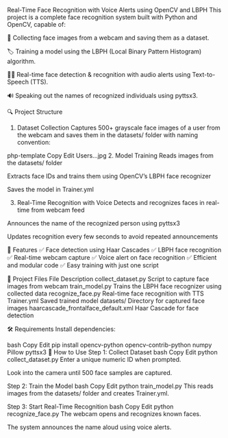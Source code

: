 Real-Time Face Recognition with Voice Alerts using OpenCV and LBPH
This project is a complete face recognition system built with Python and OpenCV, capable of:

📸 Collecting face images from a webcam and saving them as a dataset.

🏷️ Training a model using the LBPH (Local Binary Pattern Histogram) algorithm.

🧑‍💻 Real-time face detection & recognition with audio alerts using Text-to-Speech (TTS).

🔊 Speaking out the names of recognized individuals using pyttsx3.

🔍 Project Structure
1. Dataset Collection
Captures 500+ grayscale face images of a user from the webcam and saves them in the datasets/ folder with naming convention:

php-template
Copy
Edit
Users.<ID>.<ImageNumber>.jpg
2. Model Training
Reads images from the datasets/ folder

Extracts face IDs and trains them using OpenCV’s LBPH face recognizer

Saves the model in Trainer.yml

3. Real-Time Recognition with Voice
Detects and recognizes faces in real-time from webcam feed

Announces the name of the recognized person using pyttsx3

Updates recognition every few seconds to avoid repeated announcements

🚀 Features
✅ Face detection using Haar Cascades
✅ LBPH face recognition
✅ Real-time webcam capture
✅ Voice alert on face recognition
✅ Efficient and modular code
✅ Easy training with just one script

📁 Project Files
File	Description
collect_dataset.py	Script to capture face images from webcam
train_model.py	Trains the LBPH face recognizer using collected data
recognize_face.py	Real-time face recognition with TTS
Trainer.yml	Saved trained model
datasets/	Directory for captured face images
haarcascade_frontalface_default.xml	Haar Cascade for face detection

🛠️ Requirements
Install dependencies:

bash
Copy
Edit
pip install opencv-python opencv-contrib-python numpy Pillow pyttsx3
🧪 How to Use
Step 1: Collect Dataset
bash
Copy
Edit
python collect_dataset.py
Enter a unique numeric ID when prompted.

Look into the camera until 500 face samples are captured.

Step 2: Train the Model
bash
Copy
Edit
python train_model.py
This reads images from the datasets/ folder and creates Trainer.yml.

Step 3: Start Real-Time Recognition
bash
Copy
Edit
python recognize_face.py
The webcam opens and recognizes known faces.

The system announces the name aloud using voice alerts.
